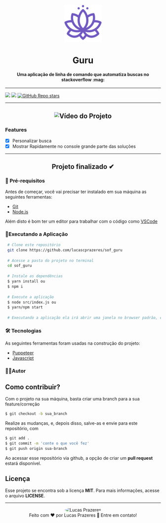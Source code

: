 <div align="center">
  <img src=".github/guru.svg" width=120px>
</div>

<h1 align="center">Guru</h1>
<h4 align="center" id="sobre">Uma aplicação de linha de comando que automatiza buscas no stackoverflow :mag:</h4>

---

![](https://img.shields.io/badge/license-MIT-green)
![](https://img.shields.io/badge/languege-Portuguese-yellow)
[![GitHub Repo stars](https://img.shields.io/github/stars/lucascprazeres/sof_guru?style=social)](https://github.com/lucascprazeres/sof_guru/stargazers)


---

<h2 align="center">  <img alt="Vídeo do Projeto" title="#Projeto" src="https://github.com/Daniel-Vinicius/sof_guru/blob/versao_windows/.github/video.gif" />  </h2>

### Features 
- [x] Personalizar busca
- [x] Mostrar Rapidamente no console grande parte das soluções

---

<!-- Coloque o status do projeto -->
<h2 align="center">  
Projeto finalizado ✔
</h2>

 
 <!-- Altere os Pré-requisitos -->

### 🛒 Pré-requisitos<a id="pre-requisitos"></a>

Antes de começar, você vai precisar ter instalado em sua máquina as seguintes ferramentas:
* [Git](https://git-scm.com/)
* [Node.js](https://nodejs.org/pt-br/)
 
 Além disto é bom ter um editor para trabalhar com o código como [VSCode](https://code.visualstudio.com/)
 
   ### 📀Executando a Aplicação<a id="rodando"></a>
   
````bash 
 # Clone este repositório
 git clone https://github.com/lucascprazeres/sof_guru
 
 # Acesse a pasta do projeto no terminal
 cd sof_guru
 
 # Instale as dependências
 $ yarn install ou
 $ npm i 
 
 # Execute a aplicação
 $ node src/index.js ou
 $ yarn/npm start
 
 # Executando a aplicação ela irá abrir uma janela no browser padrão, entrará no Google e você pode buscar pelo que quiser 😎
 ````

 <!-- Altere as Tecnologias -->
### 🛠 Tecnologias<a id="tecnologias"></a>
 As seguintes ferramentas foram usadas na construção do projeto:
 
  - [Puppeteer](https://pptr.dev/)
  - [Javascript](https://developer.mozilla.org/pt-BR/docs/Web/JavaScript)

### 👨‍💻Autor <a id="autor"> </a>

## Como contribuir?

Com o projeto na sua máquina, basta criar uma branch para a sua feature/correção

```bash
$ git checkout -b sua_branch
```

Realize as mudanças, e, depois disso, salve-as e envie para este repositório, com


```bash
$ git add .
$ git commit -m 'conte o que você fez'
$ git push origin sua-branch
```

Ao acessar esse repositório via github, a opção de criar um **pull request** estará disponível.

## Licença
Esse projeto se encontra sob a licença **MIT**. Para mais informações, acesse o arquivo **LICENSE**.

---
<div align="center"><a href="https://github.com/lucascprazeres" style="text-decoration: none;">
<img style="border-radius: 50%;" src="https://avatars2.githubusercontent.com/u/51201126?s=460&u=bcec5273cd6c770aaddfc940009deb3feb7ee6a0&v=4" width="100px;"  alt="Lucas Prazeres"/>

<br />
<span> Feito com ❤️ por Lucas Prazeres 👋 Entre em contato! </span> 
</a> </div>
